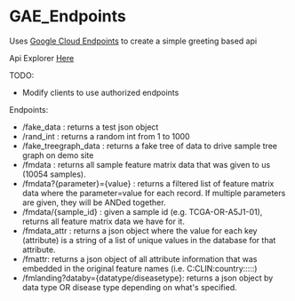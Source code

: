 GAE_Endpoints
=============

Uses [Google Cloud Endpoints](https://cloud.google.com/appengine/docs/python/endpoints/) to create a simple greeting based api

Api Explorer [Here](https://isb-cgc.appspot.com/_ah/api/explorer)

TODO:
- Modify clients to use authorized endpoints

Endpoints:

- /fake_data : returns a test json object
- /rand_int : returns a random int from 1 to 1000
- /fake_treegraph_data : returns a fake tree of data to drive sample tree graph on demo site
- /fmdata : returns all sample feature matrix data that was given to us (10054 samples).
- /fmdata?{parameter}={value} : returns a filtered list of feature matrix data where the parameter=value for each record. If multiple parameters are given, they will be ANDed together.
- /fmdata/{sample_id} : given a sample id (e.g. TCGA-OR-A5J1-01), returns all feature matrix data we have for it.
- /fmdata_attr : returns a json object where the value for each key (attribute) is a string of a list of unique values in the database for that attribute.
- /fmattr: returns a json object of all attribute information that was embedded in the original feature names (i.e. C:CLIN:country:::::)
- /fmlanding?databy={datatype/diseasetype}: returns a json object by data type OR disease type depending on what's specified.